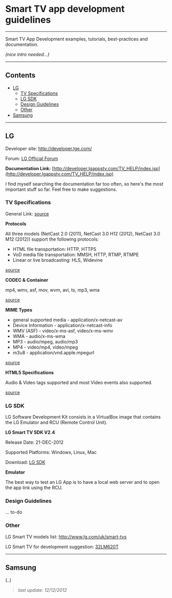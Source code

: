 # Smart TV app development guidelines

---

Smart TV App Development examples, tutorials, best-practices and documentation.

_(nice intro needed…)_

---

## Contents


* [LG](#lg)
	* [TV Specifications](#tv-specifications)
	* [LG SDK](#lg-sdk)
	* [Design Guidelines](#design-guidelines)
	* [Other](#other)
* [Samsung](#samsung)


---

## LG

Developer site: http://developer.lge.com/

Forum: [LG Official Forum][LG1]

**Documentation Link:** [http://developer.lgappstv.com/TV_HELP/index.jsp](http://developer.lgappstv.com/TV_HELP/index.jsp)

I find myself searching the documentation far too often, so here's the most important stuff so far. Feel free to make suggestions.

### TV Specifications

General Link: [source][LG2]

**Protocols**

All three models (NetCast 2.0 (2011), NetCast 3.0 H12 (2012), NetCast 3.0 M12 (2012)) support the following protocols:

* HTML file transportation: HTTP, HTTPS
* VoD media file transportation: MMSH, HTTP, RTMP, RTMPE
* Linear or live broadcasting: HLS, Widevine

[source][LG3]

**CODEC & Container**

mp4, wmv, asf, mov, wvm, avi, ts, mp3, wma

[source][LG4]

**MIME Types**

* general supported media - application/x-netcast-av
* Device Information - application/x-netcast-info
* WMV (ASF) - video/x-ms-asf, video/x-ms-wmv
* WMA - audio/x-ms-wma
* MP3 - audio/mpeg, audio/mp3
* MP4 - video/mp4, video/mpeg
* m3u8 - application/vnd.apple.mpegurl

[source][LG5]

**HTML5 Specifications**

Audio & Video tags supported and most Video events also supported.

[source][LG6]

### LG SDK

LG Software Development Kit consists in a VirtualBox image that contains the LG Emulator and RCU (Remote Control Unit).

**LG Smart TV SDK V2.4**

Release Date: 21-DEC-2012

Supported Platforms: Windows, Linux, Mac

Download: [LG SDK][LG-SDK-DOWNLOAD]

**Emulator**

The best way to test an LG App is to have a local web server and to open the app link using the RCU.

### Design Guidelines

… to-do

### Other

LG Smart TV models list: http://www.lg.com/uk/smart-tvs

LG Smart TV for development suggestion: [32LM620T][LGlast]

[LG1]: http://developer.lge.com/community/forums/RetrieveForumList.dev?prodTypeCode=TV

[LG2]: http://developer.lgappstv.com/TV_HELP/index.jsp?topic=%2Flge.tvsdk.developing.book%2Fhtml%2FDeveloping+Web+App%2FDeveloping+Web+App%2FSpecifications.htm

[LG3]: http://developer.lgappstv.com/TV_HELP/index.jsp?topic=%2Flge.tvsdk.developing.book%2Fhtml%2FDeveloping+Web+App%2FDeveloping+Web+App%2FProtocols.htm

[LG4]: http://developer.lgappstv.com/TV_HELP/index.jsp?topic=%2Flge.tvsdk.developing.book%2Fhtml%2FDeveloping+Web+App%2FDeveloping+Web+App%2FSpecifications.htm

[LG5]: http://developer.lgappstv.com/TV_HELP/index.jsp?topic=%2Flge.tvsdk.developing.book%2Fhtml%2FDeveloping+Web+App%2FDeveloping+Web+App%2FAnnex+A+Complete+List+of+Supported+MIME+Types.htm

[LG6]: http://developer.lgappstv.com/TV_HELP/index.jsp?topic=%2Flge.tvsdk.developing.book%2Fhtml%2FDeveloping+Web+App%2FDeveloping+Web+App%2FAnnex+F+HTML5+Specifications.htm

[LG-SDK-DOWNLOAD]: http://developer.lge.com/resource/tv/RetrieveSdktools.dev

[LGlast]: http://www.amazon.co.uk/LG-32LM620T-32-inch-Widescreen-Freeview/dp/B007IYW1A8/ref=sr_1_1?ie=UTF8&qid=1355338716&sr=8-1

---

## Samsung

(..)

> _last update: 12/12/2012_
